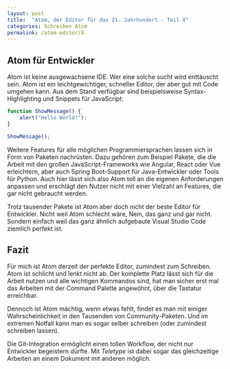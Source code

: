 ```yaml
---
layout: post
title:  "Atom, der Editor für das 21. Jahrhundert - Teil 4"
categories: Schreiben Atom
permalink: /atom-editor/4
---
```


## Atom für Entwickler
Atom ist keine ausgewachsene IDE. Wer eine solche sucht wird enttäuscht sein. Atom ist ein leichtgewichtiger, schneller Editor, der aber gut mit Code umgehen kann. Aus dem Stand verfügbar sind beispielsweise Syntax-Highlighting und Snippets für JavaScript:

```javascript
function ShowMessage() {
    alert("Hello World!");
}

ShowMessage();
```

Weitere Features für alle möglichen Programmiersprachen lassen sich in Form von Paketen nachrüsten. Dazu gehören zum Beispiel Pakete, die die Arbeit mit den großen JavaScript-Frameworks wie Angular, React oder Vue erleichtern, aber auch Spring Boot-Support für Java-Entwickler oder Tools für Python. Auch hier lässt sich also Atom toll an die eigenen Anforderungen anpassen und erschlägt den Nutzer nicht mit einer Vielzahl an Features, die gar nicht gebraucht werden.

Trotz tausender Pakete ist Atom aber doch nicht der beste Editor für Entwickler. Nicht weil Atom schlecht wäre, Nein, das ganz und gar nicht. Sondern einfach weil das ganz ähnlich aufgebaute Visual Studio Code ziemlich perfekt ist.


## Fazit

Für mich ist Atom derzeit der perfekte Editor, zumindest zum Schreiben. Atom ist schlicht und lenkt nicht ab. Der komplette Platz lässt sich für die Arbeit nutzen und alle wichtigen Kommandos sind, hat man sicher erst mal das Arbeiten mit der Command Palette angewöhnt, über die Tastatur erreichbar.

Dennoch ist Atom mächtig, wenn etwas fehlt, findet es man mit einiger Wahrscheinlichkeit in den Tausenden von Community-Paketen. Und im extremen Notfall kann man es sogar selber schreiben (oder zumindest schreiben lassen).

Die Git-Integration ermöglicht einen tollen Workflow, der nicht nur Entwickler begeistern dürfte. Mit _Teletype_ ist dabei sogar das gleichzeitige Arbeiten an einem Dokument mit anderen möglich.
